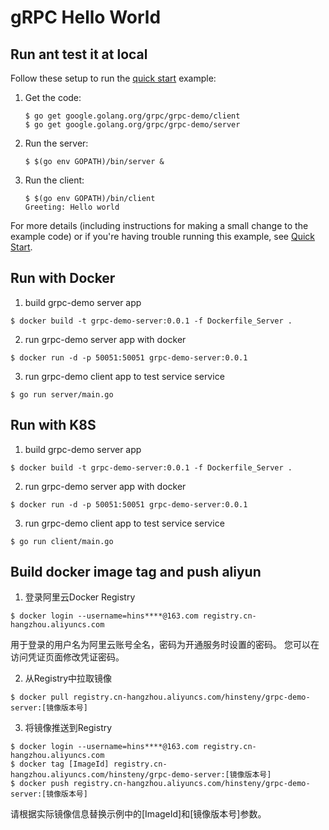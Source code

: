 # gRPC Hello World

## Run ant test it at local
Follow these setup to run the [quick start][] example:

 1. Get the code:

    ```console
    $ go get google.golang.org/grpc/grpc-demo/client
    $ go get google.golang.org/grpc/grpc-demo/server
    ```

 2. Run the server:

    ```console
    $ $(go env GOPATH)/bin/server &
    ```

 3. Run the client:

    ```console
    $ $(go env GOPATH)/bin/client
    Greeting: Hello world
    ```

For more details (including instructions for making a small change to the
example code) or if you're having trouble running this example, see [Quick
Start][].

[quick start]: https://grpc.io/docs/languages/go/quickstart

## Run with Docker

 1. build grpc-demo server app
 
   ```console
   $ docker build -t grpc-demo-server:0.0.1 -f Dockerfile_Server .
   ```
 2. run grpc-demo server app  with docker 
 
   ```console
   $ docker run -d -p 50051:50051 grpc-demo-server:0.0.1
   ```
 3. run grpc-demo client app to test service service
 
   ```console
   $ go run server/main.go
   ```

## Run with K8S

 1. build grpc-demo server app
 
   ```console
   $ docker build -t grpc-demo-server:0.0.1 -f Dockerfile_Server .
   ```
 2. run grpc-demo server app  with docker 
 
   ```console
   $ docker run -d -p 50051:50051 grpc-demo-server:0.0.1
   ```
 3. run grpc-demo client app to test service service
 
   ```console
   $ go run client/main.go
   ```

## Build docker image tag and push aliyun

  1. 登录阿里云Docker Registry
  ```
  $ docker login --username=hins****@163.com registry.cn-hangzhou.aliyuncs.com
  ```
  用于登录的用户名为阿里云账号全名，密码为开通服务时设置的密码。
  您可以在访问凭证页面修改凭证密码。

  2. 从Registry中拉取镜像
  ```
  $ docker pull registry.cn-hangzhou.aliyuncs.com/hinsteny/grpc-demo-server:[镜像版本号]
  ```
  3. 将镜像推送到Registry
  ```
  $ docker login --username=hins****@163.com registry.cn-hangzhou.aliyuncs.com
  $ docker tag [ImageId] registry.cn-hangzhou.aliyuncs.com/hinsteny/grpc-demo-server:[镜像版本号]
  $ docker push registry.cn-hangzhou.aliyuncs.com/hinsteny/grpc-demo-server:[镜像版本号]
  ```
  请根据实际镜像信息替换示例中的[ImageId]和[镜像版本号]参数。